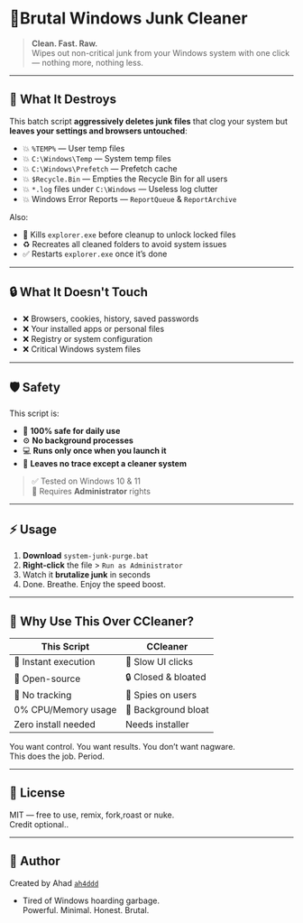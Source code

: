 # 🧨Brutal Windows Junk Cleaner

> **Clean. Fast. Raw.**  
> Wipes out non-critical junk from your Windows system with one click — nothing more, nothing less.

---

## 🔧 What It Destroys

This batch script **aggressively deletes junk files** that clog your system but **leaves your settings and browsers untouched**:

- 💥 `%TEMP%` — User temp files  
- 💥 `C:\Windows\Temp` — System temp files  
- 💥 `C:\Windows\Prefetch` — Prefetch cache  
- 💥 `$Recycle.Bin` — Empties the Recycle Bin for all users  
- 💥 `*.log` files under `C:\Windows` — Useless log clutter  
- 💥 Windows Error Reports — `ReportQueue` & `ReportArchive`  

Also:

- 🧠 Kills `explorer.exe` before cleanup to unlock locked files  
- ♻️ Recreates all cleaned folders to avoid system issues  
- ✅ Restarts `explorer.exe` once it’s done  

---

## 🔒 What It **Doesn't** Touch

- ❌ Browsers, cookies, history, saved passwords  
- ❌ Your installed apps or personal files  
- ❌ Registry or system configuration  
- ❌ Critical Windows system files  

---

## 🛡️ Safety

This script is:
- 🔐 **100% safe for daily use**
- ⚙️ **No background processes**
- 💻 **Runs only once when you launch it**
- 🧼 **Leaves no trace except a cleaner system**

> ✅ Tested on Windows 10 & 11  
> 🔐 Requires **Administrator** rights

---

## ⚡ Usage

1. **Download** `system-junk-purge.bat`  
2. **Right-click** the file > `Run as Administrator`  
3. Watch it **brutalize junk** in seconds  
4. Done. Breathe. Enjoy the speed boost.

---

## 🧠 Why Use This Over CCleaner?

| This Script            | CCleaner           |
|------------------------|--------------------|
| 🧨 Instant execution   | 🐌 Slow UI clicks  |
| 🧬 Open-source         | 🔒 Closed & bloated |
| 🚫 No tracking         | 👀 Spies on users   |
| 0% CPU/Memory usage    | 🐷 Background bloat |
| Zero install needed    | Needs installer     |

You want control. You want results. You don’t want nagware.  
This does the job. Period.

---

## 📜 License

MIT — free to use, remix, fork,roast or nuke.  
Credit optional..

---

## 🧠 Author

Created by Ahad [`ah4ddd`](https://github.com/ah4ddd)
 - Tired of Windows hoarding garbage.  
Powerful. Minimal. Honest. Brutal.


